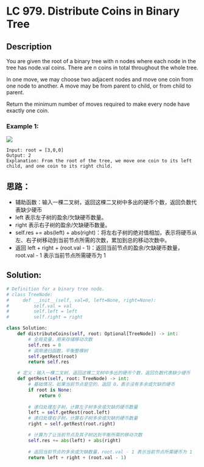 # LC 979. Distribute Coins in Binary Tree

## Description
You are given the root of a binary tree with n nodes where each node in the tree has node.val coins. There are n coins in total throughout the whole tree.

In one move, we may choose two adjacent nodes and move one coin from one node to another. A move may be from parent to child, or from child to parent.

Return the minimum number of moves required to make every node have exactly one coin.

### Example 1:
<img src = "https://assets.leetcode.com/uploads/2019/01/18/tree1.png">

```
Input: root = [3,0,0]
Output: 2
Explanation: From the root of the tree, we move one coin to its left child, and one coin to its right child.
```

## 思路：
* 辅助函数：输入一棵二叉树，返回这棵二叉树中多出的硬币个数，返回负数代表缺少硬币
* left 表示左子树的盈余/欠缺硬币数量。
* right 表示右子树的盈余/欠缺硬币数量。
* self.res += abs(left) + abs(right)：将左右子树的绝对值相加，表示将硬币从左、右子树移动到当前节点所需的次数，累加到总的移动次数中。
* 返回 left + right + (root.val - 1)：返回当前节点的盈余/欠缺硬币数量，root.val - 1 表示当前节点所需硬币为 1

## Solution:
```python
# Definition for a binary tree node.
# class TreeNode:
#     def __init__(self, val=0, left=None, right=None):
#         self.val = val
#         self.left = left
#         self.right = right

class Solution:
    def distributeCoins(self, root: Optional[TreeNode]) -> int:
        # 全局变量，用来存储移动次数
        self.res = 0
        # 调用递归函数，平衡整棵树
        self.getRest(root)
        return self.res

    # 定义：输入一棵二叉树，返回这棵二叉树中多出的硬币个数，返回负数代表缺少硬币
    def getRest(self, root: TreeNode) -> int:
        # 基础情况，如果当前节点是空的，返回 0，表示没有多余或欠缺的硬币
        if root is None:
            return 0
        
        # 递归处理左子树，计算左子树多余或欠缺的硬币数量
        left = self.getRest(root.left)
        # 递归处理右子树，计算右子树多余或欠缺的硬币数量
        right = self.getRest(root.right)

        # 计算为了让当前节点及其子树达到平衡所需的移动次数
        self.res += abs(left) + abs(right)
        
        # 返回当前节点的多余或欠缺数量，root.val - 1 表示当前节点所需硬币为 1
        return left + right + (root.val - 1)
```